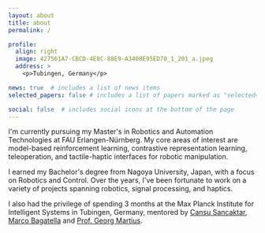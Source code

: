```yaml
---
layout: about
title: about
permalink: /

profile:
  align: right
  image: 427561A7-CBCD-4E8C-88E9-A3408E95ED70_1_201_a.jpeg
  address: >
    <p>Tubingen, Germany</p>

news: true  # includes a list of news items
selected_papers: false # includes a list of papers marked as "selected={true}"

social: false  # includes social icons at the bottom of the page
---
```


I'm currently pursuing my Master's in Robotics and Automation Technologies at FAU Erlangen-Nürnberg. My core areas of interest are model-based reinforcement learning, contrastive representation learning, teleoperation, and tactile-haptic interfaces for robotic manipulation.

I earned my Bachelor's degree from Nagoya University, Japan, with a focus on Robotics and Control. Over the years, I've been fortunate to work on a variety of projects spanning robotics, signal processing, and haptics.

I also had the privilege of spending 3 months at the Max Planck Institute for Intelligent Systems in Tubingen, Germany, mentored by [Cansu Sancaktar](https://scholar.google.com/citations?user=9JqNY7UAAAAJ&hl=en), [Marco Bagatella](https://marbaga.github.io/) and [Prof. Georg Martius](https://scholar.google.de/citations?user=b-JF-UIAAAAJ&hl=en).
